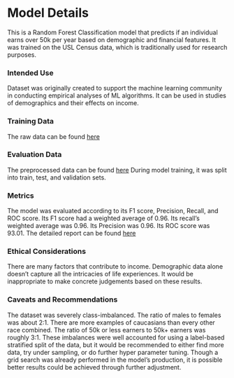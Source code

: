 # Model Details

This is a Random Forest Classification model that predicts if an individual earns over 50k per year based on demographic and financial features. 
It was trained on the USL Census data, which is traditionally used for research purposes.


### Intended Use

Dataset was originally created to support the machine learning community in conducting empirical analyses of ML algorithms. 
It can be used in studies of demographics and their effects on income.  

### Training Data

The raw data can be found [here](https://github.com/DlyanRutter/income_prediction/blob/main/data/data.csv)

### Evaluation Data

The preprocessed data can be found [here](https://github.com/DlyanRutter/income_prediction/blob/main/data/clean_data.csv) 
During model training, it was split into train, test, and validation sets.

### Metrics

The model was evaluated according to its F1 score, Precision, Recall, and ROC score. Its F1 score had a weighted average of 0.96. 
Its recall’s weighted average was 0.96. Its Precision was 0.96. Its ROC score was 93.01. The detailed report can be found 
[here](https://github.com/DlyanRutter/income_prediction/blob/main/data/figure_file/)

### Ethical Considerations

There are many factors that contribute to income. Demographic data alone doesn’t capture all the intricacies of life experiences.
It would be inappropriate to make concrete judgements based on these results.

### Caveats and Recommendations

The dataset was severely class-imbalanced. The ratio of males to females was about 2:1. 
There are more examples of caucasians than every other race combined. The ratio of 50k or less earners to 50k+ earners was roughly 3:1. 
These imbalances were well accounted for using a label-based stratified split of the data, but it would be recommended to either find more data, 
try under sampling, or do further hyper parameter tuning. Though a grid search was already performed in the model’s production, 
it is possible better results could be achieved through further adjustment.
